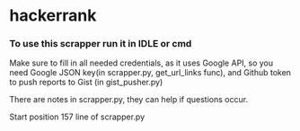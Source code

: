 # hackerrank

### To use this scrapper run it in IDLE or cmd

Make sure to fill in all needed credentials, as it uses Google API, so you need Google JSON key(in scrapper.py, get_url_links func), 
and Github token to push reports to Gist (in gist_pusher.py)

There are notes in scrapper.py, they can help if questions occur.

Start position 157 line of scrapper.py
